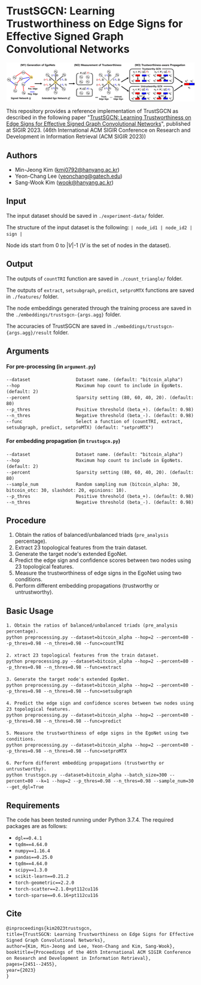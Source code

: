 # TrustSGCN: Learning Trustworthiness on Edge Signs for Effective Signed Graph Convolutional Networks

![ex_screenshot](./img/overview.png)

This repository provides a reference implementation of TrustSGCN as described in the following paper "[TrustSGCN: Learning Trustworthiness on Edge Signs for Effective Signed Graph Convolutional Networks](https://doi.org/10.1145/3539618.3592075)", published at SIGIR 2023. (46th International ACM SIGIR Conference on Research and Development in Information Retrieval (ACM SIGIR 2023))

## Authors
- Min-Jeong Kim (kmj0792@hanyang.ac.kr)
- Yeon-Chang Lee (yeonchang@gatech.edu)
- Sang-Wook Kim (wook@hanyang.ac.kr)

## Input
The input dataset should be saved in ```./experiment-data/``` folder. 

The structure of the input dataset is the following: ```| node_id1 | node_id2 | sign |```

Node ids start from 0 to |*V*|-1 (*V* is the set of nodes in the dataset).

## Output
The outputs of ```countTRI``` function are saved in ```./count_triangle/``` folder. 

The outputs of ```extract```, ```setsubgraph```, ```predict```, ```setproMTX``` functions are saved in ```./features/``` folder. 

The node embeddings generated through the training process are saved in the  ```./embeddings/trustsgcn-{args.agg}``` folder. 

The accuracies of TrustSGCN are saved in ```./embeddings/trustsgcn-{args.agg}/result``` folder. 

## Arguments
#### For pre-processing (in ```argument.py```)
```
--dataset                 Dataset name. (default: "bitcoin_alpha")
--hop                     Maximum hop count to include in EgoNets. (default: 2)
--percent                 Sparsity setting (80, 60, 40, 20). (default: 80)
--p_thres                 Positive threshold (beta_+). (default: 0.98)
--n_thres                 Negative threshold (beta_-). (default: 0.98)
--func                    Select a function of (countTRI, extract, setsubgraph, predict, setproMTX) (default: "setproMTX")
```

#### For embedding propagation (in ```trustsgcn.py```)
```
--dataset                 Dataset name. (default: "bitcoin_alpha")
--hop                     Maximum hop count to include in EgoNets. (default: 2)
--percent                 Sparsity setting (80, 60, 40, 20). (default: 80)
--sample_num              Random sampling num (bitcoin_alpha: 30, bitcoin_otc: 30, slashdot: 20, epinions: 10).
--p_thres                 Positive threshold (beta_+). (default: 0.98)
--n_thres                 Negative threshold (beta_-). (default: 0.98)
```

## Procedure
1. Obtain the ratios of balanced/unbalanced triads (```pre_analysis``` percentage).
2. Extract 23 topological features from the train dataset.
3. Generate the target node's extended EgoNet.
4. Predict the edge sign and confidence scores between two nodes using 23 topological features.
5. Measure the trustworthiness of edge signs in the EgoNet using two conditions.
6. Perform different embedding propagations (trustworthy or untrustworthy).

## Basic Usage
```
1. Obtain the ratios of balanced/unbalanced triads (pre_analysis percentage).
python preprocessing.py --dataset=bitcoin_alpha --hop=2 --percent=80 --p_thres=0.98 --n_thres=0.98 --func=countTRI

2. xtract 23 topological features from the train dataset.
python preprocessing.py --dataset=bitcoin_alpha --hop=2 --percent=80 --p_thres=0.98 --n_thres=0.98 --func=extract

3. Generate the target node's extended EgoNet.
python preprocessing.py --dataset=bitcoin_alpha --hop=2 --percent=80 --p_thres=0.98 --n_thres=0.98 --func=setsubgraph

4. Predict the edge sign and confidence scores between two nodes using 23 topological features.
python preprocessing.py --dataset=bitcoin_alpha --hop=2 --percent=80 --p_thres=0.98 --n_thres=0.98 --func=predict

5. Measure the trustworthiness of edge signs in the EgoNet using two conditions.
python preprocessing.py --dataset=bitcoin_alpha --hop=2 --percent=80 --p_thres=0.98 --n_thres=0.98 --func=setproMTX

6. Perform different embedding propagations (trustworthy or untrustworthy).
python trustsgcn.py --dataset=bitcoin_alpha --batch_size=300 --percent=80 --k=1 --hop=2 --p_thres=0.98 --n_thres=0.98 --sample_num=30 --get_dgl=True
```

## Requirements
The code has been tested running under Python 3.7.4. The required packages are as follows:
- ```dgl==0.4.1```
- ```tqdm==4.64.0```
- ```numpy==1.16.4```
- ```pandas==0.25.0```
- ```tqdm==4.64.0```
- ```scipy==1.3.0```
- ```scikit-learn==0.21.2```  
- ```torch-geometric==2.2.0```
- ```torch-scatter==2.1.0+pt112cu116```
- ```torch-sparse==0.6.16+pt112cu116```

## Cite
  ```
  @inproceedings{kim2023trustsgcn,
  title={TrustSGCN: Learning Trustworthiness on Edge Signs for Effective Signed Graph Convolutional Networks},
  author={Kim, Min-Jeong and Lee, Yeon-Chang and Kim, Sang-Wook},
  booktitle={Proceedings of the 46th International ACM SIGIR Conference on Research and Development in Information Retrieval},
  pages={2451--2455},
  year={2023}
}
  ```


